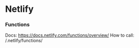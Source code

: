 # Netlify

### Functions

Docs: https://docs.netlify.com/functions/overview/
How to call: /.netlify/functions/<name>
